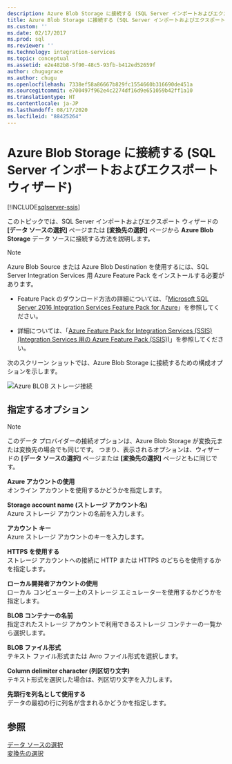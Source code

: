 ```yaml
---
description: Azure Blob Storage に接続する (SQL Server インポートおよびエクスポート ウィザード)
title: Azure Blob Storage に接続する (SQL Server インポートおよびエクスポート ウィザード) | Microsoft Docs
ms.custom: ''
ms.date: 02/17/2017
ms.prod: sql
ms.reviewer: ''
ms.technology: integration-services
ms.topic: conceptual
ms.assetid: e2e482b8-5f90-48c5-93fb-b412ed52659f
author: chugugrace
ms.author: chugu
ms.openlocfilehash: 7338ef58a86667b829fc1554660b316690de451a
ms.sourcegitcommit: e700497f962e4c2274df16d9e651059b42ff1a10
ms.translationtype: HT
ms.contentlocale: ja-JP
ms.lasthandoff: 08/17/2020
ms.locfileid: "88425264"
---
```

# <a name="connect-to-azure-blob-storage-sql-server-import-and-export-wizard"></a>Azure Blob Storage に接続する (SQL Server インポートおよびエクスポート ウィザード)

[!INCLUDE[sqlserver-ssis](../../includes/applies-to-version/sqlserver-ssis.md)]


このトピックでは、SQL Server インポートおよびエクスポート ウィザードの **[データ ソースの選択]** ページまたは **[変換先の選択]** ページから **Azure Blob Storage** データ ソースに接続する方法を説明します。

> [!NOTE]
> Azure Blob Source または Azure Blob Destination を使用するには、SQL Server Integration Services 用 Azure Feature Pack をインストールする必要があります。
> - Feature Pack のダウンロード方法の詳細については、「[Microsoft SQL Server 2016 Integration Services Feature Pack for Azure](https://www.microsoft.com/download/details.aspx?id=49492)」を参照してください。
> 
> - 詳細については、「[Azure Feature Pack for Integration Services &#40;SSIS&#41; (Integration Services 用の Azure Feature Pack &#40;SSIS&#41;)](../../integration-services/azure-feature-pack-for-integration-services-ssis.md)」を参照してください。

次のスクリーン ショットでは、Azure Blob Storage に接続するための構成オプションを示します。

![Azure BLOB ストレージ接続](../../integration-services/import-export-data/media/azure-blob-storage-connection.png)

## <a name="options-to-specify"></a>指定するオプション

> [!NOTE]
> このデータ プロバイダーの接続オプションは、Azure Blob Storage が変換元または変換先の場合でも同じです。 つまり、表示されるオプションは、ウィザードの **[データ ソースの選択]** ページまたは **[変換先の選択]** ページともに同じです。

 **Azure アカウントの使用**  
 オンライン アカウントを使用するかどうかを指定します。
  
 **Storage account name \(ストレージ アカウント名\)**  
 Azure ストレージ アカウントの名前を入力します。  
  
**アカウント キー**  
Azure ストレージ アカウントのキーを入力します。  
  
 **HTTPS を使用する**  
 ストレージ アカウントへの接続に HTTP または HTTPS のどちらを使用するかを指定します。  
  
 **ローカル開発者アカウントの使用**  
 ローカル コンピューター上のストレージ エミュレーターを使用するかどうかを指定します。  
  
 **BLOB コンテナーの名前**  
 指定されたストレージ アカウントで利用できるストレージ コンテナーの一覧から選択します。  
  
 **BLOB ファイル形式**  
 テキスト ファイル形式または Avro ファイル形式を選択します。  
  
 **Column delimiter character (列区切り文字)**  
 テキスト形式を選択した場合は、列区切り文字を入力します。  
  
 **先頭行を列名として使用する**  
 データの最初の行に列名が含まれるかどうかを指定します。  

## <a name="see-also"></a>参照
[データ ソースの選択](../../integration-services/import-export-data/choose-a-data-source-sql-server-import-and-export-wizard.md)  
[変換先の選択](../../integration-services/import-export-data/choose-a-destination-sql-server-import-and-export-wizard.md)

